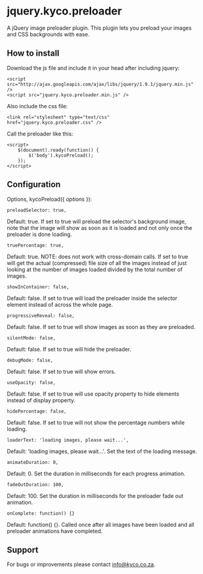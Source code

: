 jquery.kyco.preloader
=====================

A jQuery image preloader plugin. This plugin lets you preload your images and CSS backgrounds with ease.


How to install
--------------

Download the js file and include it in your head after including jquery:

    <script src="http://ajax.googleapis.com/ajax/libs/jquery/1.9.1/jquery.min.js" />
    <script src="jquery.kyco.preloader.min.js" />

Also include the css file:

    <link rel="stylesheet" type="text/css" href="jquery.kyco.preloader.css" />

Call the preloader like this:

    <script>
        $(document).ready(function() {
            $('body').kycoPreload();
        });
    </script>


Configuration
-------------


Options, kycoPreload({ <em>options</em> }):

    preloadSelector: true,

Default: true.
If set to true will preload the selector's background image, note that the image will show
as soon as it is loaded and not only once the preloader is done loading.

    truePercentage: true,

Default: true.
NOTE: does not work with cross-domain calls.
If set to true will get the actual (compressed) file size of all the images instead of just looking
at the number of images loaded divided by the total number of images.

    showInContainer: false,

Default: false.
If set to true will load the preloader inside the selector element instead of across the whole page.

    progressiveReveal: false,

Default: false.
If set to true will show images as soon as they are preloaded.

    silentMode: false,

Default: false.
If set to true will hide the preloader.

    debugMode: false,

Default: false.
If set to true will show errors.

    useOpacity: false,

Default: false.
If set to true will use opacity property to hide elements instead of display property.

    hidePercentage: false,

Default: false.
If set to true will not show the percentage numbers while loading.

    loaderText: 'loading images, please wait...',

Default: 'loading images, please wait...'.
Set the text of the loading message.

    animateDuration: 0,

Default: 0.
Set the duration in milliseconds for each progress animation.

    fadeOutDuration: 100,

Default: 100.
Set the duration in milliseconds for the preloader fade out animation.

    onComplete: function() {}

Default: function() {}.
Called once after all images have been loaded and all preloader animations have completed.

Support
-------

For bugs or improvements please contact info@kyco.co.za.